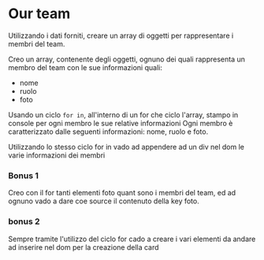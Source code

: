 # Our team

Utilizzando i dati forniti, creare un array di oggetti per rappresentare i membri del team.

Creo un array, contenente degli oggetti, ognuno dei quali rappresenta un membro del team con le sue informazioni quali:
- nome
- ruolo
- foto

Usando un ciclo `for in`, all'interno di un for che ciclo l'array, stampo in console per ogni membro le sue relative informazioni
Ogni membro è caratterizzato dalle seguenti informazioni: nome, ruolo e foto.

Utilizzando lo stesso ciclo for in vado ad appendere ad un div nel dom le varie informazioni dei membri

### Bonus 1

Creo con il for tanti elementi foto quant sono i membri del team, ed ad ognuno vado a dare coe source il contenuto della key foto.

### bonus 2

Sempre tramite l'utilizzo del ciclo for cado a creare i vari elementi da andare ad inserire nel dom per la creazione della card